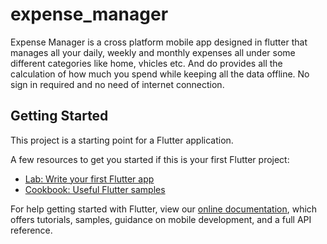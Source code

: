 # expense_manager

Expense Manager is a cross platform mobile app designed in flutter that manages all your daily, weekly and monthly expenses all under some different categories like home, vhicles etc. And do provides all the calculation of how much you spend while keeping all the data offline. No sign in required and no need of internet connection.

## Getting Started

This project is a starting point for a Flutter application.

A few resources to get you started if this is your first Flutter project:

- [Lab: Write your first Flutter app](https://flutter.dev/docs/get-started/codelab)
- [Cookbook: Useful Flutter samples](https://flutter.dev/docs/cookbook)

For help getting started with Flutter, view our
[online documentation](https://flutter.dev/docs), which offers tutorials,
samples, guidance on mobile development, and a full API reference.
